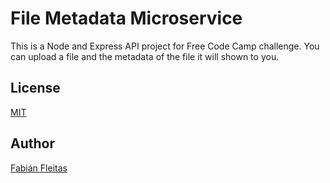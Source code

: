 # File Metadata Microservice
This is a Node and Express API project for Free Code Camp challenge. You can upload a file and the metadata of the file it will shown to you. 

## License
[MIT](https://choosealicense.com/licenses/mit/)

## Author
[Fabián Fleitas](https://fabianf.netlify.app)
